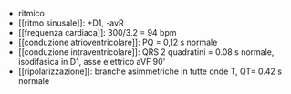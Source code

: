 - ritmico
- [[ritmo sinusale]]: +D1, -avR
- [[frequenza cardiaca]]: 300/3.2 = 94 bpm
- [[conduzione atrioventricolare]]: PQ = 0,12 s normale
- [[conduzione intraventricolare]]: QRS 2 quadratini = 0.08 s normale, isodifasica in D1, asse elettrico aVF 90'
- [[ripolarizzazione]]: branche asimmetriche in tutte onde T, QT= 0.42 s normale